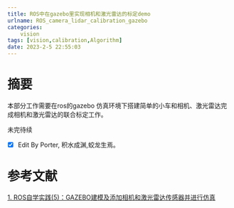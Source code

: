 ```yaml
---
title: ROS中在gazebo里实现相机和激光雷达的标定demo
urlname: ROS_camera_lidar_calibration_gazebo
categories:      
    vision    
tags: [vision,calibration,Algorithm]
date: 2023-2-5 22:55:03
---
```


# 摘要

本部分工作需要在ros的gazebo 仿真环境下搭建简单的小车和相机、激光雷达完成相机和激光雷达的联合标定工作。

未完待续


- [x] Edit By Porter, 积水成渊,蛟龙生焉。 

<!-- more -->



# 参考文献

[1. ROS自学实践(5)：GAZEBO建模及添加相机和激光雷达传感器并进行仿真](https://blog.csdn.net/qq_43066145/article/details/104531066)